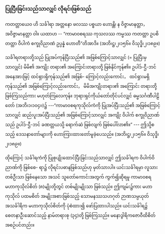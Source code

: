 ### ပြုပြီးခြင်းသည်သာလျှင် လိုရင်းဖြစ်သည်

ကတတ္တာယေ၀ ဟိ သင်္ခါရာ အတ္တနော ဖလဿ ပစ္စယာ ဟောန္တိ၊ န ဝိဇ္ဇာမာနတ္တာ， အဝိဇ္ဇာမာနတ္တာ ဝါ။
ယထာဟ -- “ကာမာ၀စရဿ ကုသလဿ ကမ္မဿ ကတတ္တာ ဥပစိတတ္တာ ဝိပါကံ စက္ခုဝိညာဏံ ဥပ္ပန္နံ
ဟောတီ”တိအာဒိ။ (အဘိ၊ဋ္ဌ၊၂၊၁၅၆။ ဝိသုဒ္ဓိ၊၂၊၁၈၉။)

သင်္ခါရတရားတို့သည် ပြုအပ်ကုန်ပြီးသည်၏ အဖြစ်ကြောင့်သာလျှင် (= ပြုပြီးမှသာလျှင်) မိမိ၏ အကျိုး
တရား၏ အကြောင်းတရားတို့ ဖြစ်နိုင်ကုန်၏။ ဥပါဒ်-ဌီ-ဘင် အနေအားဖြင့် ထင်ရှားရှိကုန်သည်၏ အဖြစ်-
ကြောင့်လည်းကောင်း， ထင်ရှားမရှိကုန်သည်၏ အဖြစ်ကြောင့်လည်းကောင်း， မိမိအကျိုးတရား၏ အကြောင်း
တရားတို့ ဖြစ်ကြသည်ကား မဟုတ်ကြလေကုန်။ ဘုရားရှင်ကိုယ်တော်တိုင်ပင်လျှင် ဓမ္မသင်္ဂဏီပါဠိတော်
(အဘိ၊၁၊၁၀၄၊၊)၌ ---“ကာမာ၀စရကုသိုလ်ကံကို ပြုအပ်ပြီးသည်၏ အဖြစ်ကြောင့်သာလျှင် ဆည်းပူးအပ်ပြီးသည်၏
အဖြစ်ကြောင့်သာလျှင် အကျိုး ဝိပါက် စက္ခုဝိညာဏ်သည် ဥပါဒ်-ဌီ-ဘင် ခဏတ္တယသို့ ရောက်ဆဲ ဖြစ်လျက်
ဖြစ်ပေါ်လာ၏။” --- ဤသို့စသည့် ဒေသနာတော်များကို ဟောကြားထားတော်မူခဲ့ပေသည်။
<r>(အဘိ၊ဋ္ဌ၊၂၊၁၅၆။ ဝိသုဒ္ဓိ၊၂၊၁၈၉။)</r>

ထိုကြောင့် သင်္ခါရကံကို ပြုစုပျိုးထောင်ပြီးခြင်းသည်သာလျှင် ဤသင်္ခါရက ဝိပါက်ဝိညာဏ်ကို ဖြစ်စေ-
ရာ၌ လိုရင်းပဓာနဖြစ်သည်ဟု မှတ်သားပါ။ ယင်းသင်္ခါရမှာ လူသားတစ်ဦးသာ ဖြစ်နေသော အသင်
သူတော်ကောင်းအတွက် ကွက်၍ဆိုရမူ ကာမာ၀စရ မဟာကုသိုလ်စိတ် (၈)မျိုးတို့တွင် တစ်မျိုးမျိုးသာ ဖြစ်သည်။
ဤကျမ်း၌ကား မဟာကုသိုလ် ပထမစိတ် အမျိုးအစားဖြစ်သည့် သောမနဿသဟဂုတ် ဉာဏသမ္ပယုတ်
အသင်္ခါရိက မဟာကုသိုလ်စိတ်ကို ပုံစံထား၍ ဖော်ပြထားပါသည်။ ယင်းသင်္ခါရ၌ စေတနာဦးဆောင်သည့်
နာမ်တရားစု (၃၄)တို့ ဖြစ်ကြသည်။ မနောဒွါရိကဇောဝီထိစိတ်အစဉ်ပင်တည်း။
